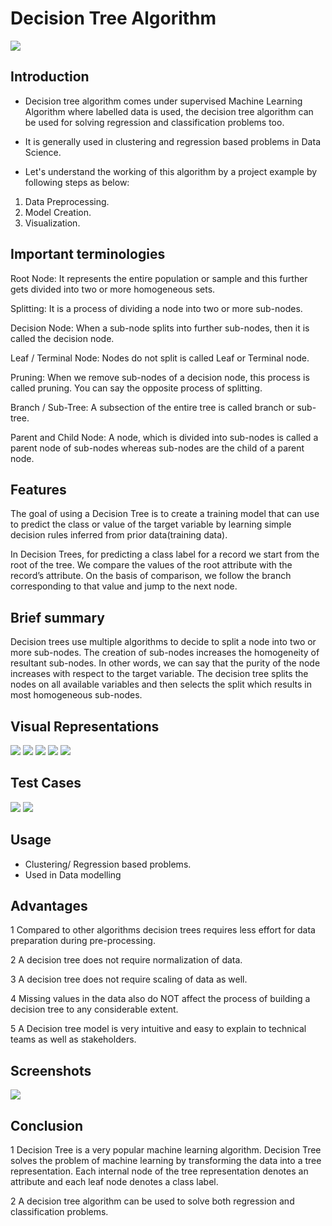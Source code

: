 # **Decision Tree Algorithm**

![](https://github.com/dev123singh/winter-of-contributing/blob/Datascience_With_Python/Datascience_With_Python/Machine%20Learning/Algorithms/Decision%20tree%20algorithm/image/Decision%20tree.png)
## **Introduction**

- Decision tree algorithm comes under supervised Machine Learning Algorithm where labelled data is used, the decision tree algorithm can be used for solving regression and classification problems too.
- It is generally used in clustering and regression based problems in Data Science.

- Let's understand the working of this algorithm by a project example by following steps as below:

 1. Data Preprocessing.
 2. Model Creation.
 3. Visualization.

## **Important terminologies** 

Root Node: It represents the entire population or sample and this further gets divided into two or more homogeneous sets.

Splitting: It is a process of dividing a node into two or more sub-nodes.

Decision Node: When a sub-node splits into further sub-nodes, then it is called the decision node.

Leaf / Terminal Node: Nodes do not split is called Leaf or Terminal node.

Pruning: When we remove sub-nodes of a decision node, this process is called pruning. You can say the opposite process of splitting.

Branch / Sub-Tree: A subsection of the entire tree is called branch or sub-tree.

Parent and Child Node: A node, which is divided into sub-nodes is called a parent node of sub-nodes whereas sub-nodes are the child of a parent node.

## **Features**

The goal of using a Decision Tree is to create a training model that can use to predict the class or value of the target variable by learning simple decision rules inferred from prior data(training data).

In Decision Trees, for predicting a class label for a record we start from the root of the tree. We compare the values of the root attribute with the record’s attribute. On the basis of comparison, we follow the branch corresponding to that value and jump to the next node.

## **Brief summary** 
Decision trees use multiple algorithms to decide to split a node into two or more sub-nodes. The creation of sub-nodes increases the homogeneity of resultant sub-nodes. In other words, we can say that the purity of the node increases with respect to the target variable. The decision tree splits the nodes on all available variables and then selects the split which results in most homogeneous sub-nodes.


## **Visual Representations**
![](https://github.com/dev123singh/winter-of-contributing/blob/Datascience_With_Python/Datascience_With_Python/Machine%20Learning/Algorithms/Decision%20tree%20algorithm/image/Capture.PNG)
![](https://github.com/dev123singh/winter-of-contributing/blob/Datascience_With_Python/Datascience_With_Python/Machine%20Learning/Algorithms/Decision%20tree%20algorithm/image/Capture1.PNG)
![](https://github.com/dev123singh/winter-of-contributing/blob/Datascience_With_Python/Datascience_With_Python/Machine%20Learning/Algorithms/Decision%20tree%20algorithm/image/Capture2.PNG)
![](https://github.com/dev123singh/winter-of-contributing/blob/Datascience_With_Python/Datascience_With_Python/Machine%20Learning/Algorithms/Decision%20tree%20algorithm/image/Capture3.PNG)
![](https://github.com/dev123singh/winter-of-contributing/blob/Datascience_With_Python/Datascience_With_Python/Machine%20Learning/Algorithms/Decision%20tree%20algorithm/image/Capture%204.PNG)


## **Test Cases**

![](https://github.com/dev123singh/winter-of-contributing/blob/Datascience_With_Python/Datascience_With_Python/Machine%20Learning/Algorithms/Decision%20tree%20algorithm/image/Capture%205.PNG)
![](https://github.com/dev123singh/winter-of-contributing/blob/Datascience_With_Python/Datascience_With_Python/Machine%20Learning/Algorithms/Decision%20tree%20algorithm/image/Capture%206.PNG)



## **Usage**

- Clustering/ Regression based problems.
- Used in Data modelling




## **Advantages**

1 Compared to other algorithms decision trees requires less effort for data preparation during pre-processing.

2 A decision tree does not require normalization of data.

3 A decision tree does not require scaling of data as well.

4 Missing values in the data also do NOT affect the process of building a decision tree to any considerable extent.

5 A Decision tree model is very intuitive and easy to explain to technical teams as well as stakeholders.

## **Screenshots**
![](https://github.com/dev123singh/winter-of-contributing/blob/Datascience_With_Python/Datascience_With_Python/Machine%20Learning/Algorithms/Decision%20tree%20algorithm/image/Capture%207.PNG)

## **Conclusion**

1 Decision Tree is a very popular machine learning algorithm. Decision Tree solves the problem of machine learning by transforming the data into a tree representation. Each internal node of the tree representation denotes an attribute and each leaf node denotes a class label.

2 A decision tree algorithm can be used to solve both regression and classification problems.
